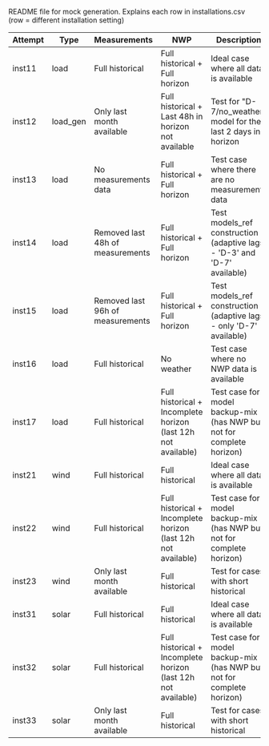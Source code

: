 README file for mock generation. Explains each row in installations.csv (row = different installation setting)

Attempt | Type  | Measurements | NWP | Description | In tests |
---     | ---   | ---          | --- | ---         | ---      |
inst11  | load  | Full historical  | Full historical + Full horizon | Ideal case where all data is available | test_data_manager;test_forecast_manager |
inst12  | load_gen  | Only last month available  | Full historical + Last 48h in horizon not available | Test for "D-7/no_weather" model for the last 2 days in horizon | test_data_manager;test_forecast_manager |
inst13  | load  | No measurements data  | Full historical + Full horizon | Test case where there are no measurements data | test_data_manager |
inst14  | load  | Removed last 48h of measurements | Full historical + Full horizon | Test models_ref construction (adaptive lags - 'D-3' and 'D-7' available) | test_data_manager |
inst15  | load  | Removed last 96h of measurements | Full historical + Full horizon | Test models_ref construction (adaptive lags - only 'D-7' available) | test_data_manager |
inst16  | load  | Full historical  | No weather | Test case where no NWP data is available | test_data_manager |
inst17  | load  | Full historical  | Full historical + Incomplete horizon (last 12h not available) | Test case for model backup-mix (has NWP but not for complete horizon) | test_data_manager |
inst21  | wind  | Full historical  | Full historical | Ideal case where all data is available | test_data_manager;test_forecast_manager |
inst22  | wind  | Full historical  | Full historical + Incomplete horizon (last 12h not available) | Test case for model backup-mix (has NWP but not for complete horizon) | test_forecast_manager |
inst23  | wind  | Only last month available  | Full historical | Test for cases with short historical | test_forecast_manager
inst31  | solar | Full historical  | Full historical | Ideal case where all data is available |  test_data_manager;test_forecast_manager
inst32  | solar | Full historical  | Full historical + Incomplete horizon (last 12h not available) | Test case for model backup-mix (has NWP but not for complete horizon) | test_forecast_manager |
inst33  | solar | Only last month available  | Full historical | Test for cases with short historical | test_forecast_manager